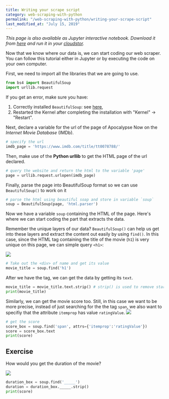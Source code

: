 ```yaml
---
title: Writing your scrape script
category: web-scraping-with-python
permalink: "/web-scraping-with-python/writing-your-scrape-script"
last_modified_at: "July 15, 2019"
---
```


*This page is also available as Jupyter interactive notebook. Download it from [here](https://code.research.uts.edu.au/143852/code-as-literacy-jupyter-notebooks/blob/master/web-scraping-with-python/beautifulsoup-02-writing-your-scrape-script.ipynb) and run it in your [cloudstor](/getting-started/jupyter-notebook).* 


Now that we know where our data is, we can start coding our web scraper. You can follow this tutorial either in Jupyter or by executing the code on your own computer.

First, we need to import all the libraries that we are going to use.


```python
from bs4 import BeautifulSoup
import urllib.request
```

If you get an error, make sure you have:
1. Correctly installed `BeautifulSoup`: see [here](http://www.dsmcode.com/web-scraping-with-python/getting-started),
2. Restarted the Kernel after completing the installation with "Kernel" -> "Restart".

Next, declare a variable for the url of the page of Apocalypse Now on the *Internet Movie Database* (IMDb).


```python
# specify the url
imdb_page = 'https://www.imdb.com/title/tt0078788/'
```

Then, make use of the **Python urllib** to get the HTML page of the url declared.


```python
# query the website and return the html to the variable 'page'
page = urllib.request.urlopen(imdb_page)
```

Finally, parse the page into BeautifulSoup format so we can use `BeautifulSoup()` to work on it


```python
# parse the html using beautiful soap and store in variable `soup`
soup = BeautifulSoup(page, 'html.parser')
```

Now we have a variable `soup` containing the HTML of the page. Here's where we can start coding the part that extracts the data.

Remember the unique layers of our data? `BeautifulSoup()` can help us get into these layers and extract the content out easily by using `find()`. In this case, since the HTML tag containing the title of the movie (`h1`) is very unique on this page, we can simple query `<h1>`:

![](https://cloudstor.aarnet.edu.au/plus/s/kwhmcCROYRayye5/download)


```python
# Take out the <div> of name and get its value
movie_title = soup.find('h1')
```

After we have the tag, we can get the data by getting its `text`.


```python
movie_title = movie_title.text.strip() # strip() is used to remove starting and trailing  
print(movie_title)
```

Similarly, we can get the movie score too. Still, in this case we want to be more precise, instead of just searching for the the tag `span`, we also want to specifiy that the attribute `itemprop` has value `ratingValue`. 
![](https://cloudstor.aarnet.edu.au/plus/s/1tGYxebthzgTjHd/download)


```python
# get the score
score_box = soup.find('span', attrs={'itemprop':'ratingValue'})
score = score_box.text
print(score)
```

## Exercise

How would you get the duration of the movie?

![](https://cloudstor.aarnet.edu.au/plus/s/WaqoM0wrJtlMHQ2/download)


```python
duration_box = soup.find('_____')
duration = duration_box._____.strip()
print(score)
```
